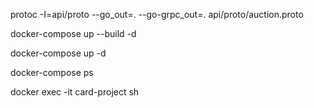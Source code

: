 protoc -I=api/proto --go_out=. --go-grpc_out=. api/proto/auction.proto

docker-compose up --build -d

docker-compose up -d

docker-compose ps

docker exec -it card-project sh
